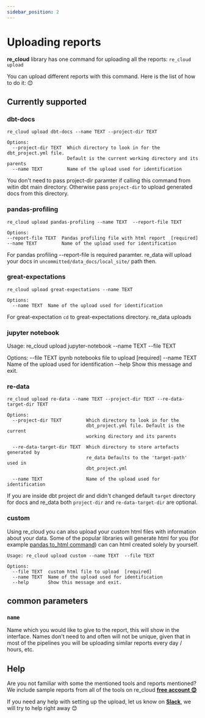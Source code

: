 ```yaml
---
sidebar_position: 2
---
```


# Uploading reports

**re_cloud** library has one command for uploading all the reports: `re_cloud upload`

You can upload different reports with this command. Here is the list of how to do it: 😊

## Currently supported

### dbt-docs

```
re_cloud upload dbt-docs --name TEXT --project-dir TEXT

Options:
  --project-dir TEXT  Which directory to look in for the dbt_project.yml file.
                      Default is the current working directory and its parents
  --name TEXT         Name of the upload used for identification
```

You don't need to pass project-dir paramter if calling this command from witin dbt main directory. Otherwise pass `project-dir` to upload generated docs from this directory.

### pandas-profiling

```
re_cloud upload pandas-profiling --name TEXT  --report-file TEXT

Options:
--report-file TEXT  Pandas profiling file with html report  [required]
--name TEXT         Name of the upload used for identification
```

For pandas profiling --report-file is required paramter. re_data will upload your docs in `uncommitted/data_docs/local_site/` path then.

### great-expectations

```
re_cloud upload great-expectations --name TEXT

Options:
  --name TEXT  Name of the upload used for identification
```

For great-expectation `cd` to great-expectations directory. re_data uploads 


### jupyter notebook

Usage: re_cloud upload jupyter-notebook --name TEXT  --file TEXT

Options:
  --file TEXT  ipynb notebooks file to upload  [required]
  --name TEXT  Name of the upload used for identification
  --help       Show this message and exit.

### re-data

```
re_cloud upload re-data --name TEXT --project-dir TEXT --re-data-target-dir TEXT

Options:
  --project-dir TEXT         Which directory to look in for the
                             dbt_project.yml file. Default is the current
                             working directory and its parents

  --re-data-target-dir TEXT  Which directory to store artefacts generated by
                             re_data Defaults to the 'target-path' used in
                             dbt_project.yml

  --name TEXT                Name of the upload used for identification
```

If you are inside dbt project dir and didn't changed default `target` directory for docs and re_data both `project-dir` and `re-data-target-dir` are optional.


### custom

Using re_cloud you can also upload your custom html files with information about your data. Some of the popular libraries will generate html for you (for example [pandas to_html command](https://pandas.pydata.org/docs/reference/api/pandas.DataFrame.to_html.html)) can can html created solely by yourself.

```
Usage: re_cloud upload custom --name TEXT  --file TEXT

Options:
  --file TEXT  custom html file to upload  [required]
  --name TEXT  Name of the upload used for identification
  --help       Show this message and exit.
```

## common parameters

### `name`

Name which you would like to give to the report, this will show in the interface. Names don't need to and often will not be unique, given that in most of the pipelines you will be uploading similar reports every day / hours, etc.

## Help

Are you not familiar with some the mentioned tools and reports mentioned? We include sample reports from all of the tools on re_cloud **[free account 😊](https://cloud.getre.io/#/register)**

If you need any help with setting up the upload, let us know on **[Slack](https://www.getre.io/slack)**, we will try to help right away 😊